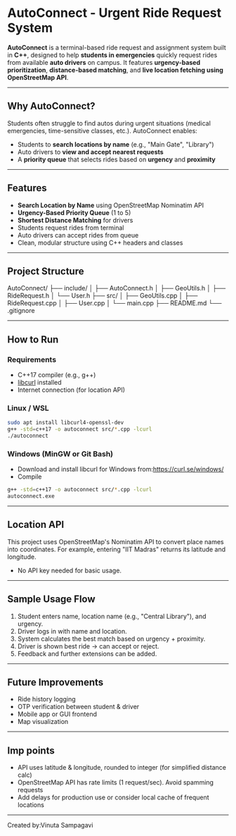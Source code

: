 #  AutoConnect - Urgent Ride Request System

**AutoConnect** is a terminal-based ride request and assignment system built in **C++**, designed to help **students in emergencies** quickly request rides from available **auto drivers** on campus. It features **urgency-based prioritization**, **distance-based matching**, and **live location fetching using OpenStreetMap API**.

---

## Why AutoConnect?

Students often struggle to find autos during urgent situations (medical emergencies, time-sensitive classes, etc.). AutoConnect enables:

- Students to **search locations by name** (e.g., "Main Gate", "Library")
- Auto drivers to **view and accept nearest requests**
- A **priority queue** that selects rides based on **urgency** and **proximity**

---

##  Features

-  **Search Location by Name** using OpenStreetMap Nominatim API
-  **Urgency-Based Priority Queue** (1 to 5)
-  **Shortest Distance Matching** for drivers
- Students request rides from terminal
- Auto drivers can accept rides from queue
- Clean, modular structure using C++ headers and classes

---

##  Project Structure

AutoConnect/
├── include/
│   ├── AutoConnect.h
│   ├── GeoUtils.h
│   ├── RideRequest.h
│   └── User.h
├── src/
│   ├── GeoUtils.cpp
│   ├── RideRequest.cpp
│   ├── User.cpp
│   └── main.cpp
├── README.md
└── .gitignore

---

##  How to Run

### Requirements
- C++17 compiler (e.g., g++)
- [libcurl](https://curl.se/libcurl/) installed
- Internet connection (for location API)
### Linux / WSL

```bash
sudo apt install libcurl4-openssl-dev
g++ -std=c++17 -o autoconnect src/*.cpp -lcurl
./autoconnect
```
### Windows (MinGW or Git Bash)
- Download and install libcurl for Windows from:https://curl.se/windows/
- Compile

```bash
g++ -std=c++17 -o autoconnect src/*.cpp -lcurl
autoconnect.exe
```
---
## Location API
This project uses OpenStreetMap's Nominatim API to convert place names into coordinates.
For example, entering "IIT Madras" returns its latitude and longitude.
- No API key needed for basic usage.
---
## Sample Usage Flow
1. Student enters name, location name (e.g., "Central Library"), and urgency.
2. Driver logs in with name and location.
3. System calculates the best match based on urgency + proximity.
4. Driver is shown best ride → can accept or reject.
5. Feedback and further extensions can be added.
---
##  Future Improvements
- Ride history logging
- OTP verification between student & driver
- Mobile app or GUI frontend
- Map visualization
---
## Imp points
- API uses latitude & longitude, rounded to integer (for simplified distance calc)
- OpenStreetMap API has rate limits (1 request/sec). Avoid spamming requests
- Add delays for production use or consider local cache of frequent locations
---
  Created by:Vinuta Sampagavi
  




















